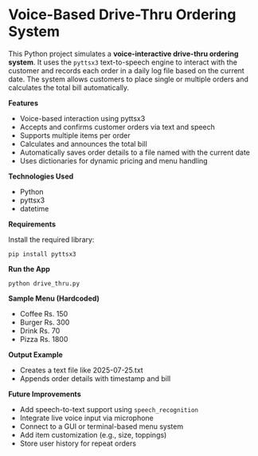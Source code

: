 # Voice-Based Drive-Thru Ordering System

This Python project simulates a **voice-interactive drive-thru ordering system**. It uses the `pyttsx3` text-to-speech engine to interact with the customer and records each order in a daily log file based on the current date. The system allows customers to place single or multiple orders and calculates the total bill automatically.

**Features**

  - Voice-based interaction using pyttsx3
  - Accepts and confirms customer orders via text and speech
  - Supports multiple items per order
  - Calculates and announces the total bill
  - Automatically saves order details to a file named with the current date
  - Uses dictionaries for dynamic pricing and menu handling

**Technologies Used**

  - Python
  - pyttsx3
  - datetime

**Requirements**

Install the required library:

    pip install pyttsx3

**Run the App**

    python drive_thru.py

**Sample Menu (Hardcoded)**

  - Coffee   Rs. 150
  - Burger   Rs. 300
  - Drink    Rs. 70
  - Pizza    Rs. 1800

**Output Example**

  - Creates a text file like 2025-07-25.txt
  - Appends order details with timestamp and bill

**Future Improvements**

  - Add speech-to-text support using `speech_recognition`
  - Integrate live voice input via microphone
  - Connect to a GUI or terminal-based menu system
  - Add item customization (e.g., size, toppings)
  - Store user history for repeat orders
